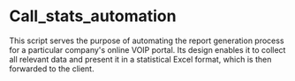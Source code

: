 # Call_stats_automation
This script serves the purpose of automating the report generation process for a particular company's online VOIP portal. Its design enables it to collect all relevant data and present it in a statistical Excel format, which is then forwarded to the client.

